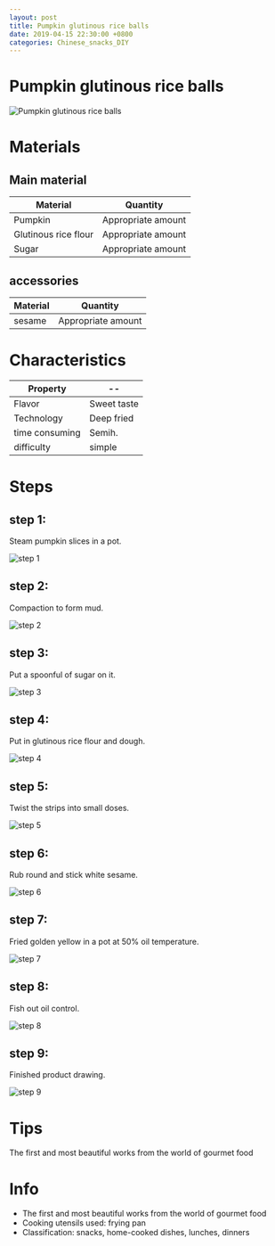 ```yaml
---
layout: post
title: Pumpkin glutinous rice balls
date: 2019-04-15 22:30:00 +0800
categories: Chinese_snacks_DIY
---
```


# Pumpkin glutinous rice balls

![Pumpkin glutinous rice balls]({{site.baseurl}}/img/400693/400693.jpg)

# Materials


## Main material

Material|Quantity
--|--
Pumpkin|Appropriate amount
Glutinous rice flour|Appropriate amount
Sugar|Appropriate amount

## accessories

Material|Quantity
--|--
sesame|Appropriate amount

# Characteristics

Property|--
--|--
Flavor|Sweet taste
Technology|Deep fried
time consuming|Semih.
difficulty|simple

# Steps

## step 1:

Steam pumpkin slices in a pot.

![step 1]({{site.baseurl}}/img/400693/1.jpg)

## step 2:

Compaction to form mud.

![step 2]({{site.baseurl}}/img/400693/2.jpg)

## step 3:

Put a spoonful of sugar on it.

![step 3]({{site.baseurl}}/img/400693/3.jpg)

## step 4:

Put in glutinous rice flour and dough.

![step 4]({{site.baseurl}}/img/400693/4.jpg)

## step 5:

Twist the strips into small doses.

![step 5]({{site.baseurl}}/img/400693/5.jpg)

## step 6:

Rub round and stick white sesame.

![step 6]({{site.baseurl}}/img/400693/6.jpg)

## step 7:

Fried golden yellow in a pot at 50% oil temperature.

![step 7]({{site.baseurl}}/img/400693/7.jpg)

## step 8:

Fish out oil control.

![step 8]({{site.baseurl}}/img/400693/8.jpg)

## step 9:

Finished product drawing.

![step 9]({{site.baseurl}}/img/400693/9.jpg)

# Tips

The first and most beautiful works from the world of gourmet food

# Info

- The first and most beautiful works from the world of gourmet food
- Cooking utensils used: frying pan
- Classification: snacks, home-cooked dishes, lunches, dinners